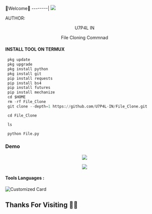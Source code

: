🌺Welcome🌺
--------|
![](https://media.tenor.com/iVCiM9W7cvYAAAAd/welcome.gif)



AUTHOR:
<p align="center">
U7P4L IN 

</br>
<p align="center">
      File Cloning Commnad

</p>
  
#### INSTALL TOOL ON TERMUX
```python
 pkg update
 pkg upgrade
 pkg install python
 pkg install git
 pip install requests
 pip install bs4
 pip install futures
 pip install mechanize
 cd $HOME 
 rm -rf File_Clone
 git clone --depth=1 https://github.com/U7P4L-IN/File_Clone.git

 cd File_Clone

 ls

 python File.py
```
### Demo
<p align="center"><img src="https://github.com/U7P4L-IN/FILE-CLONE/blob/main/image/XRecorder_28072023_191314-01.jpeg">


<p align="center"><img src="https://github.com/U7P4L-IN/File_Clone/blob/main/1687697757962.jpg">

#### Tools Languages :

![Customized Card](https://github-readme-stats.vercel.app/api/pin?username=U7P4L-IN&repo=File_Clone&title_color=fff&icon_color=f9f9f9&text_color=9f9f9f&bg_color=151515)

## Thanks For Visiting 🧡🧡
